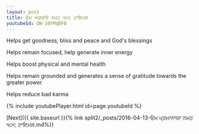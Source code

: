 ```yaml
---
layout: post
title: ਓਮ ਅਗਰਾਂਏ ਨਮਹ ੧੦੮ ਟਾਇਮਸ
youtubeId: QN-10YMqDF8
---
```

 
 
Helps get goodness, bliss and peace and God's blessings
 
Helps remain focused, help generate inner energy 
 
Helps boost physical and mental health 
 
Helps remain grounded and generates a sense of gratitude towards the greater power 
 
Helps reduce bad karma
 
 
 
 


{% include youtubePlayer.html id=page.youtubeId %}
 
[Next]({{ site.baseurl }}{% link  split2/_posts/2016-04-13-ਓਮ ਪ੍ਰਮਾਨਾਯਾ ਨਮਹ ੧੦੮ ਟਾਇਮਸ.md%})
 
